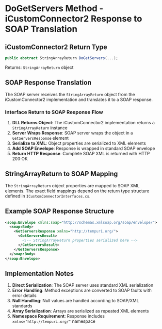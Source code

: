 # DoGetServers Method - iCustomConnector2 Response to SOAP Translation

## iCustomConnector2 Return Type
```csharp
public abstract StringArrayReturn DoGetServers(...);
```
Returns: `StringArrayReturn` object

## SOAP Response Translation

The SOAP server receives the `StringArrayReturn` object from the iCustomConnector2 implementation and translates it to a SOAP response.

### Interface Return to SOAP Response Flow

1. **DLL Returns Object**: The iCustomConnector2 implementation returns a `StringArrayReturn` instance
2. **Server Wraps Response**: SOAP server wraps the object in a `GetServersResponse` element
3. **Serialize to XML**: Object properties are serialized to XML elements
4. **Add SOAP Envelope**: Response is wrapped in standard SOAP envelope
5. **Return HTTP Response**: Complete SOAP XML is returned with HTTP 200 OK

## StringArrayReturn to SOAP Mapping

The `StringArrayReturn` object properties are mapped to SOAP XML elements. The exact field mappings depend on the return type structure defined in `ICustomConnectorInterfaces.cs`.

## Example SOAP Response Structure

```xml
<soap:Envelope xmlns:soap="http://schemas.xmlsoap.org/soap/envelope/">
  <soap:Body>
    <GetServersResponse xmlns="http://tempuri.org/">
      <GetServersResult>
        <!-- StringArrayReturn properties serialized here -->
      </GetServersResult>
    </GetServersResponse>
  </soap:Body>
</soap:Envelope>
```

## Implementation Notes

1. **Direct Serialization**: The SOAP server uses standard XML serialization
2. **Error Handling**: Method exceptions are converted to SOAP faults with error details
3. **Null Handling**: Null values are handled according to SOAP/XML standards
4. **Array Serialization**: Arrays are serialized as repeated XML elements
5. **Namespace Requirement**: Response includes `xmlns="http://tempuri.org/"` namespace
